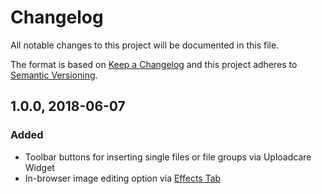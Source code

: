 # Changelog

All notable changes to this project will be documented in this file.

The format is based on [Keep a Changelog](http://keepachangelog.com/en/1.0.0/)
and this project adheres to [Semantic Versioning](http://semver.org/spec/v2.0.0.html).

## 1.0.0, 2018-06-07

### Added

* Toolbar buttons for inserting single files or file groups via Uploadcare Widget
* In-browser image editing option via [Effects Tab][effects-tab-landing]

[effects-tab-landing]: https://uploadcare.com/features/effects_tab/
